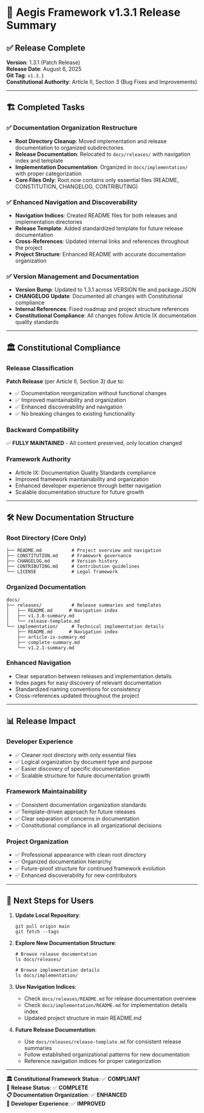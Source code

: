 <!--
@aegisFrameworkVersion: 2.4.0
@intent: Documentation reorganization release summary
-->

# 🚀 Aegis Framework v1.3.1 Release Summary

## ✅ **Release Complete**

**Version**: 1.3.1 (Patch Release)  
**Release Date**: August 6, 2025  
**Git Tag**: `v1.3.1`  
**Constitutional Authority**: Article II, Section 3 (Bug Fixes and Improvements)

---

## 🏗️ **Completed Tasks**

### ✅ Documentation Organization Restructure

- **Root Directory Cleanup**: Moved implementation and release documentation to organized subdirectories
- **Release Documentation**: Relocated to `docs/releases/` with navigation index and template
- **Implementation Documentation**: Organized in `docs/implementation/` with proper categorization
- **Core Files Only**: Root now contains only essential files (README, CONSTITUTION, CHANGELOG, CONTRIBUTING)

### ✅ Enhanced Navigation and Discoverability

- **Navigation Indices**: Created README files for both releases and implementation directories
- **Release Template**: Added standardized template for future release documentation
- **Cross-References**: Updated internal links and references throughout the project
- **Project Structure**: Enhanced README with accurate documentation organization

### ✅ Version Management and Documentation

- **Version Bump**: Updated to 1.3.1 across VERSION file and package.JSON
- **CHANGELOG Update**: Documented all changes with Constitutional compliance
- **Internal References**: Fixed roadmap and project structure references
- **Constitutional Compliance**: All changes follow Article IX documentation quality standards

---

## 🏛️ **Constitutional Compliance**

### **Release Classification**

**Patch Release** (per Article II, Section 3) due to:

- ✅ Documentation reorganization without functional changes
- ✅ Improved maintainability and organization
- ✅ Enhanced discoverability and navigation
- ✅ No breaking changes to existing functionality

### **Backward Compatibility**

✅ **FULLY MAINTAINED** - All content preserved, only location changed

### **Framework Authority**

- Article IX: Documentation Quality Standards compliance
- Improved framework maintainability and organization
- Enhanced developer experience through better navigation
- Scalable documentation structure for future growth

---

## 🛠️ **New Documentation Structure**

### **Root Directory (Core Only)**

```
├── README.md           # Project overview and navigation
├── CONSTITUTION.md     # Framework governance
├── CHANGELOG.md        # Version history
├── CONTRIBUTING.md     # Contribution guidelines
└── LICENSE             # Legal framework
```

### **Organized Documentation**

```
docs/
├── releases/           # Release summaries and templates
│   ├── README.md      # Navigation index
│   ├── v1.3.0-summary.md
│   └── release-template.md
└── implementation/     # Technical implementation details
    ├── README.md      # Navigation index
    ├── article-ix-summary.md
    ├── complete-summary.md
    └── v1.2.1-summary.md
```

### **Enhanced Navigation**

- Clear separation between releases and implementation details
- Index pages for easy discovery of relevant documentation
- Standardized naming conventions for consistency
- Cross-references updated throughout the project

---

## 📊 **Release Impact**

### **Developer Experience**

- ✅ Cleaner root directory with only essential files
- ✅ Logical organization by document type and purpose
- ✅ Easier discovery of specific documentation
- ✅ Scalable structure for future documentation growth

### **Framework Maintainability**

- ✅ Consistent documentation organization standards
- ✅ Template-driven approach for future releases
- ✅ Clear separation of concerns in documentation
- ✅ Constitutional compliance in all organizational decisions

### **Project Organization**

- ✅ Professional appearance with clean root directory
- ✅ Organized documentation hierarchy
- ✅ Future-proof structure for continued framework evolution
- ✅ Enhanced discoverability for new contributors

---

## 🎯 **Next Steps for Users**

1. **Update Local Repository**:

   ```
   git pull origin main
   git fetch --tags
   ```

2. **Explore New Documentation Structure**:

   ```
   # Browse release documentation
   ls docs/releases/

   # Browse implementation details
   ls docs/implementation/
   ```

3. **Use Navigation Indices**:
   - Check `docs/releases/README.md` for release documentation overview
   - Check `docs/implementation/README.md` for implementation details index
   - Updated project structure in main README.md

4. **Future Release Documentation**:
   - Use `docs/releases/release-template.md` for consistent release summaries
   - Follow established organizational patterns for new documentation
   - Reference navigation indices for proper categorization

---

**🏛️ Constitutional Framework Status**: ✅ **COMPLIANT**  
**🚀 Release Status**: ✅ **COMPLETE**  
**📋 Documentation Organization**: ✅ **ENHANCED**  
**🔧 Developer Experience**: ✅ **IMPROVED**
